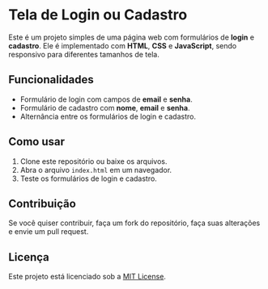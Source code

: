 # Tela de Login ou Cadastro

Este é um projeto simples de uma página web com formulários de **login** e **cadastro**. Ele é implementado com **HTML**, **CSS** e **JavaScript**, sendo responsivo para diferentes tamanhos de tela.

## Funcionalidades

- Formulário de login com campos de **email** e **senha**.
- Formulário de cadastro com **nome**, **email** e **senha**.
- Alternância entre os formulários de login e cadastro.

## Como usar

1. Clone este repositório ou baixe os arquivos.
2. Abra o arquivo `index.html` em um navegador.
3. Teste os formulários de login e cadastro.

## Contribuição

Se você quiser contribuir, faça um fork do repositório, faça suas alterações e envie um pull request.

## Licença

Este projeto está licenciado sob a [MIT License](LICENSE).
